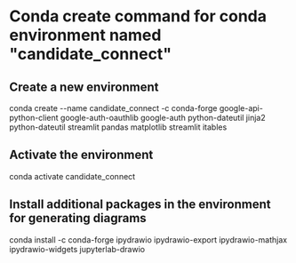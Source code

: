 # Conda create command for conda environment named "candidate_connect"

## Create a new environment

conda create --name candidate_connect -c conda-forge google-api-python-client google-auth-oauthlib google-auth python-dateutil jinja2 python-dateutil streamlit pandas matplotlib streamlit itables 

## Activate the environment
conda activate candidate_connect

## Install additional packages in the environment for generating diagrams
conda install -c conda-forge ipydrawio ipydrawio-export ipydrawio-mathjax ipydrawio-widgets jupyterlab-drawio 

